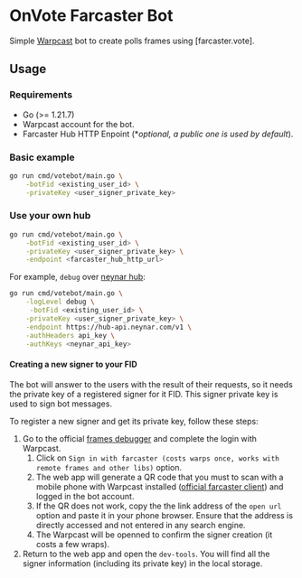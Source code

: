 # OnVote Farcaster Bot

Simple [Warpcast](https://warpcast.com/) bot to create polls frames using [farcaster.vote].

## Usage

### Requirements

* Go (>= 1.21.7)
* Warpcast account for the bot.
* Farcaster Hub HTTP Enpoint (**optional, a public one is used by default*).

### Basic example 

```sh
go run cmd/votebot/main.go \
    -botFid <existing_user_id> \
    -privateKey <user_signer_private_key>
```

### Use your own hub

```sh
go run cmd/votebot/main.go \
    -botFid <existing_user_id> \
    -privateKey <user_signer_private_key> \
    -endpoint <farcaster_hub_http_url>
```

For example, `debug` over [neynar hub](https://neynar.com/):

```sh
go run cmd/votebot/main.go \
    -logLevel debug \
     -botFid <existing_user_id> \
    -privateKey <user_signer_private_key> \
    -endpoint https://hub-api.neynar.com/v1 \
    -authHeaders api_key \
    -authKeys <neynar_api_key>
```

#### Creating a new signer to your FID

The bot will answer to the users with the result of their requests, so it needs the private key of a registered signer for it FID. This signer private key is used to sign bot messages. 

To register a new signer and get its private key, follow these steps:

1. Go to the official [frames debugger](https://debugger.framesjs.org/debug) and complete the login with Warpcast.
    1. Click on `Sign in with farcaster (costs warps once, works with remote frames and other libs)` option.
    1. The web app will generate a QR code that you must to scan with a mobile phone with Warpcast installed ([official farcaster client](https://www.farcaster.xyz/)) and logged in the bot account.
    2. If the QR does not work, copy the the link address of the `open url` option and paste it in your phone browser. Ensure that the address is directly accessed and not entered in any search engine.
    3. The Warpcast will be openned to confirm the signer creation (it costs a few wraps).
2. Return to the web app and open the `dev-tools`. You will find all the signer information (including its private key) in the local storage.
